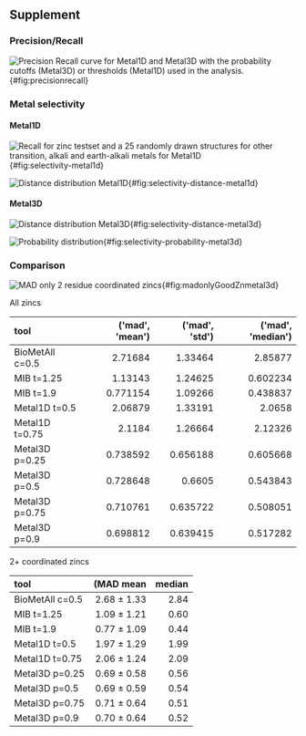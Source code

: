 ## Supplement

### Precision/Recall

![Precision Recall curve for Metal1D and Metal3D with the probability cutoffs (Metal3D) or thresholds (Metal1D) used in the analysis.](images/precisionrecall.jpg){#fig:precisionrecall}


### Metal selectivity 

#### Metal1D

![Recall for zinc testset and a 25 randomly drawn structures for other transition, alkali and earth-alkali metals for Metal1D](images/metal1D_metal_selectivity.jpg){#fig:selectivity-metal1d}

![Distance distribution Metal1D](images/selectivity_metal1D_distances_violin.jpg){#fig:selectivity-distance-metal1d}

#### Metal3D

![Distance distribution Metal3D](images/distances_violin.jpg){#fig:selectivity-distance-metal3d}

![Probability distribution](images/probability_violin.jpg){#fig:selectivity-probability-metal3d}

### Comparison 

![MAD only 2 residue coordinated zincs](images/mad_violin_0.5_2+.jpg){#fig:madonlyGoodZnmetal3d}



All zincs

| tool            |   ('mad', 'mean') |   ('mad', 'std') |   ('mad', 'median') |
|:----------------|------------------:|-----------------:|--------------------:|
| BioMetAll c=0.5 |          2.71684  |         1.33464  |            2.85877  |
| MIB t=1.25      |          1.13143  |         1.24625  |            0.602234 |
| MIB t=1.9       |          0.771154 |         1.09266  |            0.438837 |
| Metal1D t=0.5   |          2.06879  |         1.33191  |            2.0658   |
| Metal1D t=0.75  |          2.1184   |         1.26664  |            2.12326  |
| Metal3D p=0.25  |          0.738592 |         0.656188 |            0.605668 |
| Metal3D p=0.5   |          0.728648 |         0.6605   |            0.543843 |
| Metal3D p=0.75  |          0.710761 |         0.635722 |            0.508051 |
| Metal3D p=0.9   |          0.698812 |         0.639415 |            0.517282 |


2+ coordinated zincs

| tool            |   (MAD mean           | median |
|:----------------|----------------------:|-------:|
| BioMetAll c=0.5 |          2.68 ± 1.33  |  2.84  |
| MIB t=1.25      |          1.09 ± 1.21  |  0.60  |
| MIB t=1.9       |          0.77 ± 1.09  |  0.44  |
| Metal1D t=0.5   |          1.97 ± 1.29  |  1.99  |
| Metal1D t=0.75  |          2.06 ± 1.24  |  2.09  |
| Metal3D p=0.25  |          0.69 ± 0.58  |  0.56  |
| Metal3D p=0.5   |          0.69 ± 0.59  |  0.54  |
| Metal3D p=0.75  |          0.71 ± 0.64  |  0.51  |
| Metal3D p=0.9   |          0.70 ± 0.64  |  0.52  |
